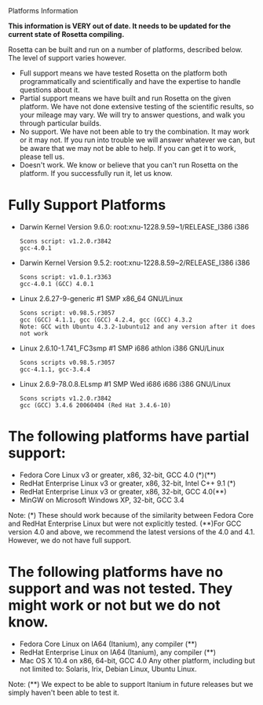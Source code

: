 <!-- --- title: Platforms -->Platforms Information

**This information is VERY out of date. It needs to be updated for the current state of Rosetta compiling.**

Rosetta can be built and run on a number of platforms, described below. The level of support varies however.

-   Full support means we have tested Rosetta on the platform both programmatically and scientifically and have the expertise to handle questions about it.
-   Partial support means we have built and run Rosetta on the given platform. We have not done extensive testing of the scientific results, so your mileage may vary. We will try to answer questions, and walk you through particular builds.
-   No support. We have not been able to try the combination. It may work or it may not. If you run into trouble we will answer whatever we can, but be aware that we may not be able to help. If you can get it to work, please tell us.
-   Doesn't work. We know or believe that you can't run Rosetta on the platform. If you successfully run it, let us know.

Fully Support Platforms
=======================

-   Darwin Kernel Version 9.6.0: root:xnu-1228.9.59\~1/RELEASE\_I386 i386

    ```
    Scons script: v1.2.0.r3842
    gcc-4.0.1
    ```

-   Darwin Kernel Version 9.5.2: root:xnu-1228.8.59\~2/RELEASE\_I386 i386

    ```
    Scons script: v1.0.1.r3363
    gcc-4.0.1 (GCC) 4.0.1
    ```

-   Linux 2.6.27-9-generic \#1 SMP x86\_64 GNU/Linux

    ```
    Scons script: v0.98.5.r3057
    gcc (GCC) 4.1.1, gcc (GCC) 4.2.4, gcc (GCC) 4.3.2
    Note: GCC with Ubuntu 4.3.2-1ubuntu12 and any version after it does not work
    ```

-   Linux 2.6.10-1.741\_FC3smp \#1 SMP i686 athlon i386 GNU/Linux

    ```
    Scons scripts v0.98.5.r3057
    gcc-4.1.1, gcc-3.4.4
    ```

-   Linux 2.6.9-78.0.8.ELsmp \#1 SMP Wed i686 i686 i386 GNU/Linux

    ```
    Scons scripts v1.2.0.r3842
    gcc (GCC) 3.4.6 20060404 (Red Hat 3.4.6-10)
    ```

The following platforms have partial support:
=============================================

-   Fedora Core Linux v3 or greater, x86, 32-bit, GCC 4.0 (\*)(\*\*)
-   RedHat Enterprise Linux v3 or greater, x86, 32-bit, Intel C++ 9.1 (\*)
-   RedHat Enterprise Linux v3 or greater, x86, 32-bit, GCC 4.0(\*\*)
-   MinGW on Microsoft Windows XP, 32-bit, GCC 3.4

Note: (\*) These should work because of the similarity between Fedora Core and RedHat Enterprise Linux but were not explicitly tested. (\*\*)For GCC version 4.0 and above, we recommend the latest versions of the 4.0 and 4.1. However, we do not have full support.

The following platforms have no support and was not tested. They might work or not but we do not know.
======================================================================================================

-   Fedora Core Linux on IA64 (Itanium), any compiler (\*\*)
-   RedHat Enterprise Linux on IA64 (Itanium), any compiler (\*\*)
-   Mac OS X 10.4 on x86, 64-bit, GCC 4.0 Any other platform, including but not limited to: Solaris, Irix, Debian Linux, Ubuntu Linux.

Note: (\*\*) We expect to be able to support Itanium in future releases but we simply haven't been able to test it.
